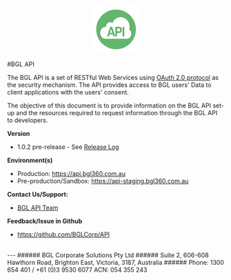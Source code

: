 <div align="center">
  <img src="images/bglapilogo.png" alt="BGL API Logo"/>
</div>

#BGL API

The BGL API is a set of RESTful Web Services using [OAuth 2.0 protocol](http://oauth.net/2/) as the security mechanism.
The API provides access to BGL users' Data to client applications with the users' consent.

The objective of this document is to provide information on the BGL API set-up and the resources required to request information through the BGL API to developers.



**Version**
* 1.0.2 pre-release - See [Release Log](https://github.com/BGLCorp/API/releases)


**Environment(s)**
* Production:
https://api.bgl360.com.au
* Pre-production/Sandbox:
https://api-staging.bgl360.com.au

**Contact Us/Support:**
*  [BGL API Team](mailto:wtan@bglcorp.com.au)

**Feedback/Issue in Github**
* https://github.com/BGLCorp/API





<br>
---
###### BGL Corporate Solutions Pty Ltd
###### Suite 2, 606-608 Hawthorn Road, Brighton East, Victoria, 3187, Australia
###### Phone: 1300 654 401 / +61 (0)3 9530 6077 ACN: 054 355 243


